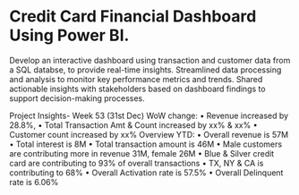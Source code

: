 # Credit Card Financial Dashboard Using Power BI.

Develop an interactive dashboard using transaction and customer data from a SQL databse, to provide real-time insights.
Streamlined data processing and analysis to monitor key performance metrics and trends.
Shared actionable insights with stakeholders based on dashboard findings to support decision-making processes.

Project Insights- Week 53 (31st Dec)
WoW change: 
• Revenue increased by 28.8%, 
• Total Transaction Amt & Count increased by xx% & xx%
• Customer count increased by xx%
Overview YTD:
• Overall revenue is 57M
• Total interest is 8M
• Total transaction amount is 46M
• Male customers are contributing more in revenue 31M, female 26M
• Blue & Silver credit card are contributing to 93% of overall 
transactions
• TX, NY & CA is contributing to 68%
• Overall Activation rate is 57.5%
• Overall Delinquent rate is 6.06%



